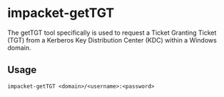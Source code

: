 # impacket-getTGT

The getTGT tool specifically is used to request a Ticket Granting Ticket (TGT) from a Kerberos Key Distribution Center (KDC) within a Windows domain.

## Usage

```
impacket-getTGT <domain>/<username>:<password>
```